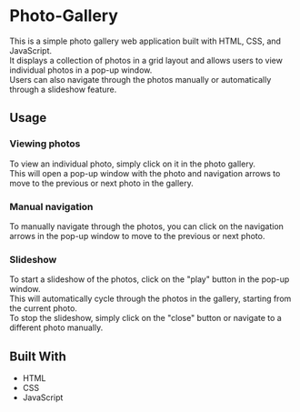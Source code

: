 # Photo-Gallery

This is a simple photo gallery web application built with HTML, CSS, and JavaScript.  
It displays a collection of photos in a grid layout and allows users to view individual photos in a pop-up window.  
Users can also navigate through the photos manually or automatically through a slideshow feature.

## Usage
### Viewing photos
To view an individual photo, simply click on it in the photo gallery.  
This will open a pop-up window with the photo and navigation arrows to move to the previous or next photo in the gallery.

### Manual navigation
To manually navigate through the photos, you can click on the navigation arrows in the pop-up window to move to the previous or next photo.

### Slideshow
To start a slideshow of the photos, click on the "play" button in the pop-up window.  
This will automatically cycle through the photos in the gallery, starting from the current photo.  
To stop the slideshow, simply click on the "close" button or navigate to a different photo manually.

## Built With  
- HTML
- CSS
- JavaScript
